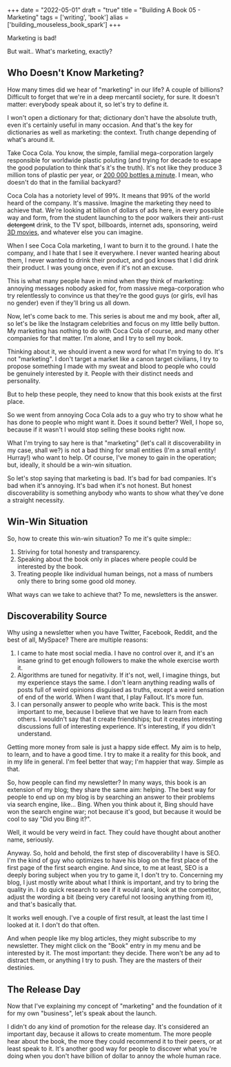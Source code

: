 +++
date = "2022-05-01"
draft = "true"
title = "Building A Book 05 - Marketing"
tags = ['writing', 'book']
alias = ['building_mouseless_book_spark']
+++

Marketing is bad!

But wait.. What's marketing, exactly?

## Who Doesn't Know Marketing?

How many times did we hear of "marketing" in our life? A couple of billions? Difficult to forget that we're in a deep mercantil society, for sure. It doesn't matter: everybody speak about it, so let's try to define it.

I won't open a dictionary for that; dictionary don't have the absolute truth, even it's certainly useful in many occasion. And that's the key for dictionaries as well as marketing: the context. Truth change depending of what's around it.

Take Coca Cola. You know, the simple, familial mega-corporation largely responsible for worldwide plastic poluting (and trying for decade to escape the good population to think that's it's the truth). It's not like they produce 3 million tons of plastic per year, or [200 000 bottles a minute](https://www.theverge.com/2020/1/22/21076868/plastic-bottle-coca-cola-davos-world-economic-forum). I mean, who doesn't do that in the familial backyard?

Coca Cola has a notoriety level of 99%. It means that 99% of the world heard of the company. It's massive. Imagine the marketing they need to achieve that. We're looking at billion of dollars of ads here, in every possible way and form, from the student launching to the poor walkers their anti-rust ~~detergent~~ drink, to the TV spot, billboards, internet ads, sponsoring, weird [3D movies](https://www.youtube.com/watch?v=XMrAzq1-S5Y), and whatever else you can imagine.

When I see Coca Cola marketing, I want to burn it to the ground. I hate the company, and I hate that I see it everywhere. I never wanted hearing about them, I never wanted to drink their product, and god knows that I did drink their product. I was young once, even if it's not an excuse.

This is what many people have in mind when they think of marketing: annoying messages nobody asked for, from massive mega-corporation who try relentlessly to convince us that they're the good guys (or girls, evil has no gender) even if they'll bring us all down.

Now, let's come back to me. This series is about me and my book, after all, so let's be like the Instagram celebrities and focus on my little belly button. My marketing has nothing to do with Coca Cola of course, and many other companies for that matter. I'm alone, and I try to sell my book.

Thinking about it, we should invent a new word for what I'm trying to do. It's not "marketing". I don't target a market like a canon target civilians, I try to propose something I made with my sweat and blood to people who could be genuinely interested by it. People with their distinct needs and personality.

But to help these people, they need to know that this book exists at the first place.

So we went from annoying Coca Cola ads to a guy who try to show what he has done to people who might want it. Does it sound better? Well, I hope so, because if it wasn't I would stop selling these books right now.

What I'm trying to say here is that "marketing" (let's call it discoverability in my case, shall we?) is not a bad thing for small entities (I'm a small entity! Hurray!) who want to help. Of course, I've money to gain in the operation; but, ideally, it should be a win-win situation.

So let's stop saying that marketing is bad. It's bad for bad companies. It's bad when it's annoying. It's bad when it's not honest. But honest discoverability is something anybody who wants to show what they've done a straight necessity.

## Win-Win Situation

So, how to create this win-win situation? To me it's quite simple::

1. Striving for total honesty and transparency.
2. Speaking about the book only in places where people could be interested by the book.
3. Treating people like individual human beings, not a mass of numbers only there to bring some good old money.

What ways can we take to achieve that? To me, newsletters is the answer.

## Discoverability Source

Why using a newsletter when you have Twitter, Facebook, Reddit, and the best of all, MySpace? There are multiple reasons:

1. I came to hate most social media. I have no control over it, and it's an insane grind to get enough followers to make the whole exercise worth it.
2. Algorithms are tuned for negativity. If it's not, well, I imagine things, but my experience stays the same. I don't learn anything reading walls of posts full of weird opinions disguised as truths, except a weird sensation of end of the world. When I want that, I play Fallout. It's more fun.
3. I can personally answer to people who write back. This is the most important to me, because I believe that we have to learn from each others. I wouldn't say that it create friendships; but it creates interesting discussions full of interesting experience. It's interesting, if you didn't understand.

Getting more money from sale is just a happy side effect. My aim is to help, to learn, and to have a good time. I try to make it a reality for this book, and in my life in general. I'm feel better that way; I'm happier that way. Simple as that.

So, how people can find my newsletter? In many ways, this book is an extension of my blog; they share the same aim: helping. The best way for people to end up on my blog is by searching an answer to their problems via search engine, like... Bing. When you think about it, Bing should have won the search engine war; not because it's good, but because it would be cool to say "Did you Bing it?".

Well, it would be very weird in fact. They could have thought about another name, seriously.

Anyway. So, hold and behold, the first step of discoverability I have is SEO. I'm the kind of guy who optimizes to have his blog on the first place of the first page of the first search engine. And since, to me at least, SEO is a deeply boring subject when you try to game it, I don't try to. Concerning my blog, I just mostly write about what I think is important, and try to bring the quality in. I do quick research to see if it would rank, look at the competitor, adjust the wording a bit (being very careful not loosing anything from it), and that's basically that.

It works well enough. I've a couple of first result, at least the last time I looked at it. I don't do that often.

And when people like my blog articles, they might subscribe to my newsletter. They might click on the "Book" entry in my menu and be interested by it. The most important: they decide. There won't be any ad to distract them, or anything I try to push. They are the masters of their destinies.

## The Release Day

Now that I've explaining my concept of "marketing" and the foundation of it for my own "business", let's speak about the launch.

I didn't do any kind of promotion for the release day. It's considered an important day, because it allows to create momentum. The more people hear about the book, the more they could recommend it to their peers, or at least speak to it. It's another good way for people to discover what you're doing when you don't have billion of dollar to annoy the whole human race.
